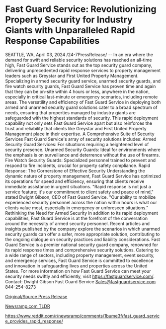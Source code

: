 # Fast Guard Service: Revolutionizing Property Security for Industry Giants with Unparalleled Rapid Response Capabilities

SEATTLE, WA, April 03, 2024 /24-7PressRelease/ -- In an era where the demand for swift and reliable security solutions has reached an all-time high, Fast Guard Service stands out as the top security guard company, delivering unprecedented rapid response services to property management leaders such as Greystar and First United Property Management. Specializing in armed security guard service, unarmed security guards, and fire watch security guards, Fast Guard Service has proven time and again that they can be on-site within 4 hours or less, anywhere in the nation, especially in critical last-minute or emergency scenarios, including remote areas.  The versatility and efficiency of Fast Guard Service in deploying both armed and unarmed security guard solutions cater to a broad spectrum of needs, ensuring that properties managed by industry giants are safeguarded with the highest standards of security. This rapid deployment capability not only sets Fast Guard Service apart but also reinforces the trust and reliability that clients like Greystar and First United Property Management place in their expertise.  A Comprehensive Suite of Security Services  Fast Guard Service's array of security solutions includes:  Armed Security Guard Services: For situations requiring a heightened level of security presence. Unarmed Security Guards: Ideal for environments where the emphasis is on surveillance and deterrence without the use of firearms. Fire Watch Security Guards: Specialized personnel trained to prevent and respond to fire incidents, crucial for property safety compliance. Rapid Response: The Cornerstone of Effective Security  Understanding the dynamic nature of property management, Fast Guard Service has optimized its operations for speed and efficiency, ensuring that clients receive immediate assistance in urgent situations. "Rapid response is not just a service feature; it's our commitment to client safety and peace of mind," stated Dwight Gibson, CEO of Fast Guard Service. "Our ability to mobilize experienced security personnel across the nation within hours is what our clients value most, especially in emergency or unforeseen situations."  Rethinking the Need for Armed Security  In addition to its rapid deployment capabilities, Fast Guard Service is at the forefront of the conversation around the necessity of armed security personnel. Recent articles and insights published by the company explore the scenarios in which unarmed security guards can offer a safer, more appropriate solution, contributing to the ongoing dialogue on security practices and liability considerations.  Fast Guard Service is a premier national security guard company, renowned for its rapid response times and comprehensive security solutions. Catering to a wide range of sectors, including property management, event security, and emergency services, Fast Guard Service is committed to excellence and innovation in safeguarding lives and properties across the United States.  For more information on how Fast Guard Service can meet your security needs swiftly and efficiently, visit https://fastguardservice.com/.  Contact:  Dwight Gibson Fast Guard Service  Sales@fastguardservice.com 844-254-8273 

[Original/Source Press Release](https://www.24-7pressrelease.com/press-release/509776/fast-guard-service-revolutionizing-property-security-for-industry-giants-with-unparalleled-rapid-response-capabilities)
                    

[Newsramp.com TLDR](None) 

https://www.reddit.com/r/newsramp/comments/1bume3f/fast_guard_service_provides_rapid_response/